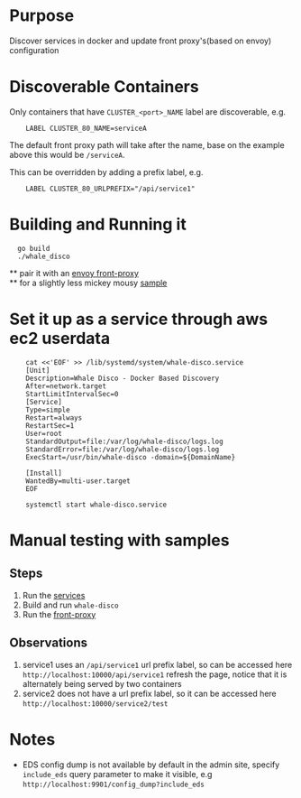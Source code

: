# Purpose

Discover services in docker and update front proxy's(based on envoy) configuration

# Discoverable Containers

Only containers that have `CLUSTER_<port>_NAME` label are discoverable, e.g. 

```
    LABEL CLUSTER_80_NAME=serviceA
```

The default front proxy path will take after the name, base on the example above this would be `/serviceA`.

This can be overridden by adding a prefix label, e.g.

```
    LABEL CLUSTER_80_URLPREFIX="/api/service1"  
```

# Building and Running it

```
  go build 
  ./whale_disco 
```
** pair it with an [envoy front-proxy](sample/front-proxy)  
** for a slightly less mickey mousy [sample](https://github.com/kahgeh/devenv/blob/master/aws/front-proxy/envoy-template.py#L5)

# Set it up as a service through aws ec2 userdata 


```
    cat <<'EOF' >> /lib/systemd/system/whale-disco.service
    [Unit]
    Description=Whale Disco - Docker Based Discovery
    After=network.target
    StartLimitIntervalSec=0
    [Service]
    Type=simple
    Restart=always
    RestartSec=1
    User=root
    StandardOutput=file:/var/log/whale-disco/logs.log
    StandardError=file:/var/log/whale-disco/logs.log
    ExecStart=/usr/bin/whale-disco -domain=${DomainName}
    
    [Install]
    WantedBy=multi-user.target
    EOF

    systemctl start whale-disco.service
```

# Manual testing with samples

## Steps
1. Run the [services](sample/services/Readme.MD) 
2. Build and run `whale-disco`
3. Run the [front-proxy](sample/front-proxy/Readme.MD)
 
## Observations 
1. service1 uses an `/api/service1` url prefix label, so can be accessed here `http://localhost:10000/api/service1`
   refresh the page, notice that it is alternately being served by two containers
2. service2 does not have a url prefix label, so it can be accessed here `http://localhost:10000/service2/test`

                
# Notes

- EDS config dump is not available by default in the admin site, specify `include_eds` query parameter to make it visible, e.g `http://localhost:9901/config_dump?include_eds`



